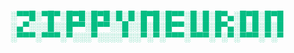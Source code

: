 <p style="width: 100%;text-align: center; color: #04BD83;">                                                     
░▀▀█░▀█▀░█▀█░█▀█░█░█░█▀█░█▀▀░█░█░█▀▄░█▀█░█▀█
░▄▀░░░█░░█▀▀░█▀▀░░█░░█░█░█▀▀░█░█░█▀▄░█░█░█░█
░▀▀▀░▀▀▀░▀░░░▀░░░░▀░░▀░▀░▀▀▀░▀▀▀░▀░▀░▀▀▀░▀░▀
</p>